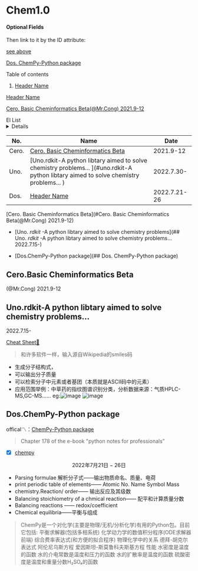 # Chem1.0

<h4 id="login-optional-fields">
Optional Fields
</h4>

Then link to it by the ID attribute:

[see above](#login-optional-fields)


[Dos. ChemPy-Python package](##dos.-chemPy-Python-package)

Table of contents 

 1. [Header Name](#header-name)

[Header Name](#header-name)

[Cero. Basic Cheminformatics Beta(@Mr.Cong) 2021.9-12](##cero.-basic-cheminformatics-beta(@Mr.Cong)-2021.9-12)

<summary> El List </summary>
<details> - [Cero. Basic Cheminformatics Beta](## Cero. Basic Cheminformatics Beta(@Mr.Cong) 2021.9-12)

- [Uno. *rdkit* -A python libtary aimed to solve chemistry problems](## Uno. *rdkit* -A python libtary aimed to solve chemistry problems... 2022.7.15-)

- [Dos.ChemPy-Python package](## Dos. ChemPy-Python package)
</details>


| No. |Name   |Date|
|---|---|---|
| Cero. |[Cero. Basic Cheminformatics Beta](#cero.Basic-cheminformatics-beta)| 2021.9-12|
| Uno. |[Uno.rdkit-A python libtary aimed to solve chemistry problems... ](#uno.rdkit-A python libtary aimed to solve chemistry problems... )|2022.7.30-|
| Dos. |[Header Name](#header-name)| 2022.7.21-26|

[Cero. Basic Cheminformatics Beta](#Cero. Basic Cheminformatics Beta(@Mr.Cong) 2021.9-12)

- [Uno. *rdkit* -A python libtary aimed to solve chemistry problems](## Uno. *rdkit* -A python libtary aimed to solve chemistry problems... 2022.7.15-)

- [Dos.ChemPy-Python package](## Dos. ChemPy-Python package)

## Cero.Basic Cheminformatics Beta

(@Mr.Cong) 2021.9-12
## Uno.rdkit-A python libtary aimed to solve chemistry problems... 

2022.7.15-


[Cheat Sheet🦑](https://xinhaoli74.github.io/posts/2020/04/RDKit-Cheatsheet/)
> 和许多软件一样，输入源自Wikipedia的smiles码
* 生成分子结构式，
* 可以输出分子质量
* 可以检索分子中元素或者基团（本质就是ASCII码中的元素）
* 应用范围举例：中草药的指纹图谱识别分类，分析数据来源：气质HPLC-MS,GC-MS……
eg:![image](https://user-images.githubusercontent.com/87826552/180202623-5c768da6-a0db-412a-8403-3edf856c26e4.png)
![image](https://user-images.githubusercontent.com/87826552/180202709-1e04b514-a0ff-499a-abad-6e135c59d009.png)
## Dos.ChemPy-Python package
offical〽️：[ChemPy-Python package](https://pythonhosted.org/chempy/#about-chempy)

> Chapter 178 of the e-book "python notes for professionals"    
- [x] [chempy](https://bjodah.github.io/chempy/latest/chempy.html#module-chempy.chemistry)   

$${\mathscr{2022年7月21日-26日}}$$
* Parsing formulae 解析分子式——输出物质命名、质量、电荷
* print periodic table of elements—— Atomic No.	Name		Symbol		Mass
* chemistry.Reaction/ order—— 输出反应及其级数
* Balancing stoichiometry of a chmical reaction—— 配平和计算质量分数
* Balancing reactions —— redox/coefficient
* Chemical equilibria——平衡与组成
> ChemPy是一个对化学(主要是物理/无机/分析化学)有用的Python包。目前它包括:
平衡求解器(包括多相系统)
化学动力学的数值积分程序(ODE求解器前端)
综合费率表达式(和方便的拟合程序)
物理化学中的关系
德拜-胡克尔表达式
阿伦尼乌斯方程
爱因斯坦-斯莫鲁科夫斯基方程
性能
水密度是温度的函数
水的介电常数是温度和压力的函数
水的扩散率是温度的函数
硫酸密度是温度和重量分数H₂SO₄的函数





